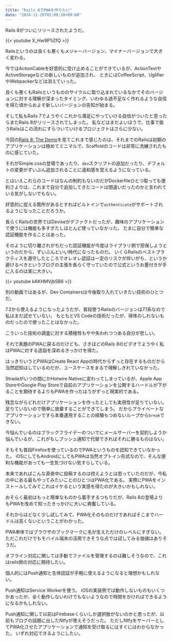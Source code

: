 ```yaml
---
title: "Rails 8でPWAを作りたい"
date: "2024-11-26T02:08:58+09:00"
---
```


Rails 8がついにリリースされたようだ。

<!--more-->

{{< youtube X_Hw9P1iZfQ >}}

Railsというのは良くも悪くもメジャーバージョン、マイナーバージョンで大きく変わる。

今ではActionCableを好意的に受け止めることができているが、ActionTextやActiveStorageなどの新しいものが追加され、
ときにはCoffeeScript、UglifierやWebpackerなどは消えていった。

良くも悪くもRailsというもののサイクルに取り込まれているなかでそのバージョンに対する理解が深まったタイミング、いわゆる過不足なく作れるような自信を得た頃からおよそ新しいバージョンの告知が始まる。

そして私もRails 7でようやくこれから満足にやっていける自信がついたと思ったらまたRails 8がリリースされてしまった。
私などはまだよいほうで、仕事で扱うRailsはこの流れにすらついていけるプロジェクトはさらに少ない。

今回の[Rails 8: The Demo](https://www.youtube.com/watch?v=X_Hw9P1iZfQ)を見てこれまで感じたのは、それまでのRailsは初期のアプリケーションは極めてミニマルで、Scaffoldのコードは非常に洗練されたものに感じていた。

それがSimple.cssの登場であったり、`dev`スクリプトの追加だったり、デフォルトの変更がずいぶん追加されることに違和感を覚えるようになっている。

とはいえこれらのコードはなんの制約もないのだがDockerfileひとつ取っても便利さよりは、これまで自分で追加してきたコードは間違いだったのかと言われている気がしないでもない。

好意的に捉える箇所があるとすればビルトインで`authenticate`がサポートされるようになったことだろうか。

長らくRailsの世界ではDeviseがデファクトだったが、趣味のアプリケーションで使うには機能も多すぎたしほとんど使っていなかった。
たまに自分で簡単な認証機能を作ることはあった。

そのように切り離されがちだった認証機能が今度はライブラリ側で担保しようというのだから、ずいぶんといい時代になったものだ。
いくらRailsのベストプラクティスを遵守したところでオレオレ認証は一定のリスクが伴いがち、というか避けるべきというブログの主張を長らく守っていたので公式というお墨付きが手に入るのは実に大きい。

{{< youtube kAKHMVjbSB8 >}}

別の動画ではあるが、Dev Containersは今後取り入れていきたい技術のひとつだ。

7.2から使えるようになったようだが、普段使うRailsのバージョンは7.1系なので私はまだ試せていない。
もともとVS Codeの技術だったが、得体のしれないものだったので使ったことはなかった。

こういった技術の調査に対する積極性もやや失われつつある自分が悲しい。

それで表題のPWAに戻るのだけども、さきほどのRails 8のビデオでようやく私はPWAに対する造詣を深めるきっかけを得た。

はっきりいうとPWAはCreate React Appの時代からずっと存在するものだから当然認知はしているのだが、ユースケースをまるで理解しきれていなかった。

Stradaがいつの間にかHotwire Nativeに変わってしまっているが、Apple App StoreやGoogle Play Storeで自前のアプリケーションを公開するハードルが下がることを期待するよりもPWAを作ったほうがずっと現実的である。

残念ながらどれだけアプリケーションを作ったとしても実用性が足りていない。
足りていないので簡単に放棄することができてしまう。
だからプライベートなアプリケーションですら本番運用することの経験もつめないループから`break`できない。

今悩んでいるのはブラックフライデーのついでにメールサーバーを契約しようか悩んでいるが、これがもしプッシュ通知で代替できればそれに勝るものはない。

そもそも普段Firefoxを使っているのでPWAというものを認知できていなかった。
iOSにしてもAndroidにしてもPWAは当然オプトイン形式なので、そんな便利な機能があっても一生気づけない気すらしている。

本来であればこんな真夜中に投稿するのは控えようとは思っていたのだが、今私の中にある最もやってみたいことのひとつはPWA化である。
実際にPWAをインストールしてみてこれはイケるという実感を得たのが大きいかもしれない。

おそらく最初はもっと簡単なものから着手するつもりだが、Rails 8の登場よりもPWAを改めて知ったきっかけに大いに興奮している。

それからほどなく少し試してみて、PWA化そのものだけであればそこまでハードルは高くないということがわかった。

PWA単体ではブラウザのブックマークに毛が生えただけのレベルにすぎない。
ただこれだけでもモバイル端末の活用できそうな点では試してみる価値はありそうだ。

オフライン対応に関しては手動でファイルを管理するのは難しそうなので、これはrails側の対応に期待したい。

個人的にはPush通知と生体認証が手軽に使えるようになると理想かもしれない。

Push通知はService Workerを使う。
iOSの実装例では動作しないものもいくつかあったが、全く動作しないわけでもないようなので時間をかければできるようになるかもしれない。

Push通知に関して以前はFirebaseくらいしか選択肢がないのかと思ったが、以前もブログの話題に出したNtfyが使えそうだった。
ただしNtfyをサーバーとしてPWA化させたアプリケーションで通知を受け取るにはすぐにはわからなかった。
いずれ対応できるようにしたい。
